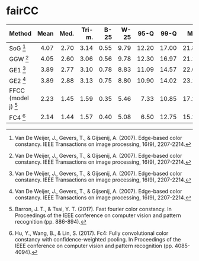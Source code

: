 # fairCC

| Method               | Mean | Med. | Tri-m. | B-25 | W-25 | 95-Q  | 99-Q  | Max   | Intra-patch | Inter-patches |
| :------------------- | ----:|-----:|-------:|-----:|-----:|------:|------:|------:|------------:|--------------:|
| SoG [^1]             | 4.07	| 2.70 | 3.14	  | 0.55 | 9.79	| 12.20	| 17.00	| 21.89	| 0.18%       | 0.00%         |
| GGW [^1]             | 4.05	| 2.60 | 3.06	  | 0.56 | 9.78	| 12.30	| 16.97	| 21.16 | 0.00%       | 0.00%         |
| GE1 [^1]             | 3.89	| 2.77 | 3.10	  | 0.78 | 8.83	| 11.09	| 14.57	| 22.60 | 0.00%       | 0.00%         |
| GE2 [^1]             | 3.89	| 2.88 | 3.13	  | 0.75 | 8.80	| 10.90	| 14.02	| 23.10 | 0.00%       | 0.00%         |
| FFCC (model j) [^2]  | 2.23 | 1.45 | 1.59   | 0.35 | 5.46 |  7.33 | 10.85 | 17.27 | 0.35%       | 5.46%         |
| FC4 [^3]             | 2.14 | 1.44 | 1.57   | 0.40 | 5.08 |  6.50 | 12.75 | 15.28 | 0.06%       | 4.28%         |

[^1]: Van De Weijer, J., Gevers, T., & Gijsenij, A. (2007). Edge-based color constancy. IEEE Transactions on image processing, 16(9), 2207-2214.
[^2]: Barron, J. T., & Tsai, Y. T. (2017). Fast fourier color constancy. In Proceedings of the IEEE conference on computer vision and pattern recognition     (pp. 886-894).
[^3]: Hu, Y., Wang, B., & Lin, S. (2017). Fc4: Fully convolutional color constancy with confidence-weighted pooling. In Proceedings of the IEEE conference   on computer vision and pattern recognition (pp. 4085-4094).
